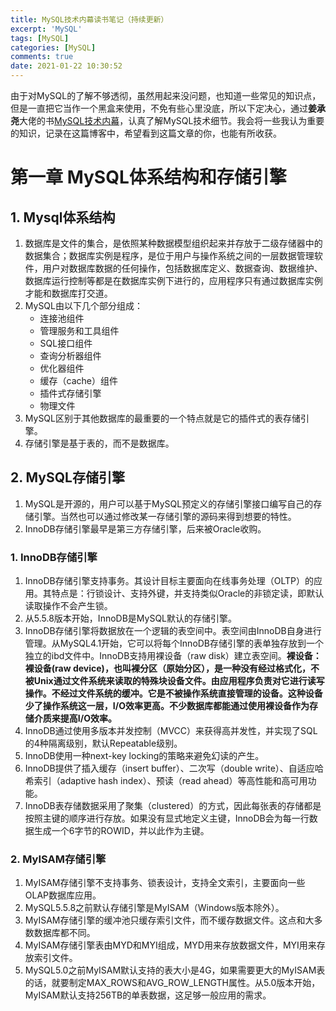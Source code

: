 ```yaml
---
title: MySQL技术内幕读书笔记（持续更新）
excerpt: 'MySQL'
tags: [MySQL]
categories: [MySQL]
comments: true
date: 2021-01-22 10:30:52
---
```


由于对MySQL的了解不够透彻，虽然用起来没问题，也知道一些常见的知识点，但是一直把它当作一个黑盒来使用，不免有些心里没底，所以下定决心，通过<strong>姜承尧</strong>大佬的书[MySQL技术内幕](https://book.douban.com/subject/24708143/)，认真了解MySQL技术细节。我会将一些我认为重要的知识，记录在这篇博客中，希望看到这篇文章的你，也能有所收获。

# 第一章 MySQL体系结构和存储引擎

## 1. Mysql体系结构

1. 数据库是文件的集合，是依照某种数据模型组织起来并存放于二级存储器中的数据集合；数据库实例是程序，是位于用户与操作系统之间的一层数据管理软件，用户对数据库数据的任何操作，包括数据库定义、数据查询、数据维护、数据库运行控制等都是在数据库实例下进行的，应用程序只有通过数据库实例才能和数据库打交道。
2. MySQL由以下几个部分组成：
   - 连接池组件
   - 管理服务和工具组件
   - SQL接口组件
   - 查询分析器组件
   - 优化器组件
   - 缓存（cache）组件
   - 插件式存储引擎
   - 物理文件
3. MySQL区别于其他数据库的最重要的一个特点就是它的插件式的表存储引擎。
4. 存储引擎是基于表的，而不是数据库。

## 2. MySQL存储引擎

1. MySQL是开源的，用户可以基于MySQL预定义的存储引擎接口编写自己的存储引擎。当然也可以通过修改某一存储引擎的源码来得到想要的特性。
2. InnoDB存储引擎最早是第三方存储引擎，后来被Oracle收购。

### 1. InnoDB存储引擎
1. InnoDB存储引擎支持事务。其设计目标主要面向在线事务处理（OLTP）的应用。其特点是：行锁设计、支持外键，并支持类似Oracle的非锁定读，即默认读取操作不会产生锁。
2. 从5.5.8版本开始，InnoDB是MySQL默认的存储引擎。
3. InnoDB存储引擎将数据放在一个逻辑的表空间中。表空间由InnoDB自身进行管理。从MySQL4.1开始，它可以将每个InnoDB存储引擎的表单独存放到一个独立的ibd文件中。InnoDB支持用裸设备（raw disk）建立表空间。<strong>裸设备：裸设备(raw device)，也叫裸分区（原始分区），是一种没有经过格式化，不被Unix通过文件系统来读取的特殊块设备文件。由应用程序负责对它进行读写操作。不经过文件系统的缓冲。它是不被操作系统直接管理的设备。这种设备少了操作系统这一层，I/O效率更高。不少数据库都能通过使用裸设备作为存储介质来提高I/O效率。</strong>
4. InnoDB通过使用多版本并发控制（MVCC）来获得高并发性，并实现了SQL的4种隔离级别，默认Repeatable级别。
5. InnoDB使用一种next-key locking的策略来避免幻读的产生。
6. InnoDB提供了插入缓存（insert buffer）、二次写（double write）、自适应哈希索引（adaptive hash index）、预读（read ahead）等高性能和高可用功能。
7. InnoDB表存储数据采用了聚集（clustered）的方式，因此每张表的存储都是按照主键的顺序进行存放。如果没有显式地定义主键，InnoDB会为每一行数据生成一个6字节的ROWID，并以此作为主键。

### 2. MyISAM存储引擎
1. MyISAM存储引擎不支持事务、锁表设计，支持全文索引，主要面向一些OLAP数据库应用。
2. MySQL5.5.8之前默认存储引擎是MyISAM（Windows版本除外）。
3. MyISAM存储引擎的缓冲池只缓存索引文件，而不缓存数据文件。这点和大多数数据库都不同。
4. MyISAM存储引擎表由MYD和MYI组成，MYD用来存放数据文件，MYI用来存放索引文件。
5. MySQL5.0之前MyISAM默认支持的表大小是4G，如果需要更大的MyISAM表的话，就要制定MAX_ROWS和AVG_ROW_LENGTH属性。从5.0版本开始，MyISAM默认支持256TB的单表数据，这足够一般应用的需求。